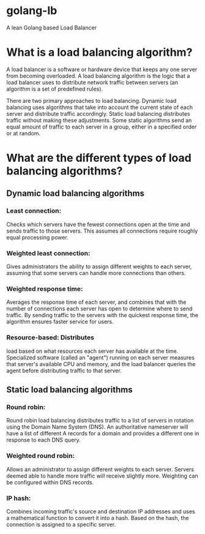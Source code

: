 # golang-lb
A lean Golang based Load Balancer

# What is a load balancing algorithm?
A load balancer is a software or hardware device that keeps any one server from becoming overloaded. A load balancing algorithm is the logic that a load balancer uses to distribute network traffic between servers (an algorithm is a set of predefined rules).

There are two primary approaches to load balancing. Dynamic load balancing uses algorithms that take into account the current state of each server and distribute traffic accordingly. Static load balancing distributes traffic without making these adjustments. Some static algorithms send an equal amount of traffic to each server in a group, either in a specified order or at random.


# What are the different types of load balancing algorithms?

## Dynamic load balancing algorithms

### Least connection: 
Checks which servers have the fewest connections open at the time and sends traffic to those servers. This assumes all connections require roughly equal processing power.

### Weighted least connection: 
Gives administrators the ability to assign different weights to each server, assuming that some servers can handle more connections than others.

### Weighted response time:
Averages the response time of each server, and combines that with the number of connections each server has open to determine where to send traffic. By sending traffic to the servers with the quickest response time, the algorithm ensures faster service for users.

### Resource-based: Distributes 
load based on what resources each server has available at the time. Specialized software (called an "agent") running on each server measures that server's available CPU and memory, and the load balancer queries the agent before distributing traffic to that server.

## Static load balancing algorithms

### Round robin: 
Round robin load balancing distributes traffic to a list of servers in rotation using the Domain Name System (DNS). An authoritative nameserver will have a list of different A records for a domain and provides a different one in response to each DNS query.

### Weighted round robin: 
Allows an administrator to assign different weights to each server. Servers deemed able to handle more traffic will receive slightly more. Weighting can be configured within DNS records.

### IP hash: 
Combines incoming traffic's source and destination IP addresses and uses a mathematical function to convert it into a hash. Based on the hash, the connection is assigned to a specific server.


